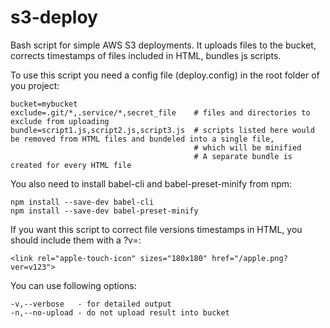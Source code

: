 # s3-deploy
Bash script for simple AWS S3 deployments.
It uploads files to the bucket, corrects timestamps of files included in HTML, bundles js scripts.

To use this script you need a config file (deploy.config) in the root folder of you project:
```
bucket=mybucket
exclude=.git/*,.service/*,secret_file    # files and directories to exclude from uploading
bundle=script1.js,script2.js,script3.js  # scripts listed here would be removed from HTML files and bundeled into a single file, 
                                         # which will be minified
                                         # A separate bundle is created for every HTML file
```

You also need to install babel-cli and babel-preset-minify from npm:
```
npm install --save-dev babel-cli
npm install --save-dev babel-preset-minify
```

If you want this script to correct file versions timestamps in HTML, you should include them with a ?v=<number>:
```
<link rel="apple-touch-icon" sizes="180x180" href="/apple.png?ver=v123">
```

You can use following options:
```
-v,--verbose   - for detailed output
-n,--no-upload - do not upload result into bucket
```
